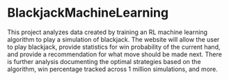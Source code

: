 # BlackjackMachineLearning
This project analyzes data created by training an RL machine learning algorithm to play a simulation of blackjack. The website will allow the user to play blackjack, provide statistics for win probability of the current hand, and provide a recommendation for what move should be made next. There is further analysis documenting the optimal strategies based on the algorithm, win percentage tracked across 1 million simulations, and more.
